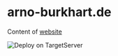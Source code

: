 # arno-burkhart.de
Content of <a href="http://arno-burkhart.de/" target="_blank">website</a>

![Deploy on TargetServer](https://github.com/arburk/arno-burkhart.de/workflows/Deploy%20on%20TargetServer/badge.svg)
